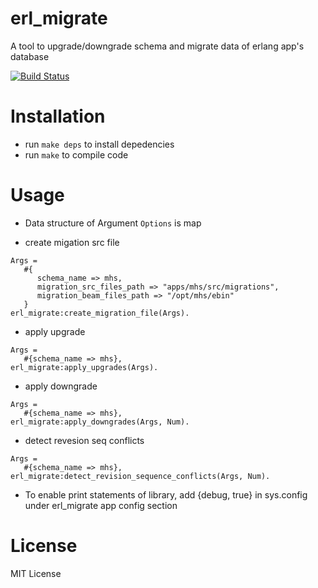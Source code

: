 # erl_migrate
A tool to upgrade/downgrade schema and migrate data of erlang app's database

[![Build Status](https://travis-ci.org/greyorange/erl_migrate.svg?branch=master)](https://travis-ci.org/greyorange/erl_migrate)

# Installation

* run `make deps` to install depedencies  
* run `make` to compile code


# Usage
* Data structure of Argument `Options` is map

* create migation src file
```
Args = 
   #{
      schema_name => mhs, 
      migration_src_files_path => "apps/mhs/src/migrations",
      migration_beam_files_path => "/opt/mhs/ebin"
   }
erl_migrate:create_migration_file(Args).
```

* apply upgrade
```
Args =
   #{schema_name => mhs},
erl_migrate:apply_upgrades(Args).

```
* apply downgrade
```
Args =
   #{schema_name => mhs},
erl_migrate:apply_downgrades(Args, Num).

```

* detect revesion seq conflicts
```
Args =
   #{schema_name => mhs},
erl_migrate:detect_revision_sequence_conflicts(Args, Num).
```

* To enable print statements of library, add {debug, true} in sys.config under erl_migrate app config section

# License

MIT License

